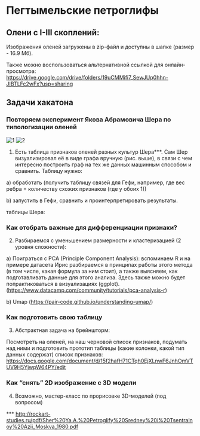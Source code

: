 # Пегтымельские петроглифы
## Олени с I-III скоплений: 
Изображения оленей загружены в zip-файл и доступны в шапке (размер - 16.9 Мб). 

Также можно воспользоваться альтернативной ссылкой для онлайн-просмотра: https://drive.google.com/drive/folders/19uCMMifi7_SewJUp0hhn-JIBTLFc2wFx?usp=sharing 
## Задачи хакатона
### Повторяем эксперимент Якова Абрамовича Шера по типологизации оленей
![1](https://user-images.githubusercontent.com/90787414/152683716-51a0f071-ba62-4071-9ea5-84341c00c7d4.png)
![2](https://user-images.githubusercontent.com/90787414/152683718-3d969da0-69ef-4dce-b8fc-db3919ec20b7.png)

1. Есть таблица признаков оленей разных культур Шера***. Сам Шер визуализировал её в виде графа вручную (рис. выше), в связи с чем интересно построить граф на тех же данных машинным способом и сравнить. Таблицу нужно:
 
a) обработать (получить таблицу связей для Гефи, например, где вес ребра = количеству схожих признаков (где у обоих 1))

b) запустить в Гефи, сравнить и проинтерпретировать результаты.

таблицы Шера:

### Как отобрать важные для дифференциации признаки?

2. Разбираемся с уменьшением размерности и кластеризацией (2 уровня сложности):

a) Поиграться с PCA (Principle Component Analysis): вспоминаем R и на примере датасета Ирис разбираемся в принципах работы этого метода (в том числе, какая формула за ним стоит), а также выясняем, как подготавливать данные для этого анализа. Здесь также можно будет попрактиковаться в визуализациях (ggplot). 
(https://www.datacamp.com/community/tutorials/pca-analysis-r)  

b) Umap (https://pair-code.github.io/understanding-umap/) 

### Как подготовить свою таблицу
3. Абстрактная задача на брейншторм: 

Посмотреть на оленей, на наш черновой список признаков, подумать над ними и подготовить прототип таблицы (какие колонки, какой тип данных содержат)
список признаков: https://docs.google.com/document/d/15f2hafH71CTqh0EjXLnwF6JnhOmVTUV9H5YjwpW64PY/edit 

### Как “снять” 2D изображение с 3D модели
4. Возможно, мастер-класс по прорисовке 3D-моделей (под вопросом)


*** http://rockart-studies.ru/pdf/Sher%20Ya.A.%20Petroglify%20Sredney%20i%20Tsentralnoy%20Azii_Moskva_1980.pdf 
